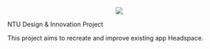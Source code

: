 <p align="center">
  <img src="https://user-images.githubusercontent.com/80868913/139021831-00c2c5e4-6202-4636-89e6-bdc91f963afb.jpg">
</p>


NTU Design & Innovation Project

This project aims to recreate and improve existing app Headspace.


